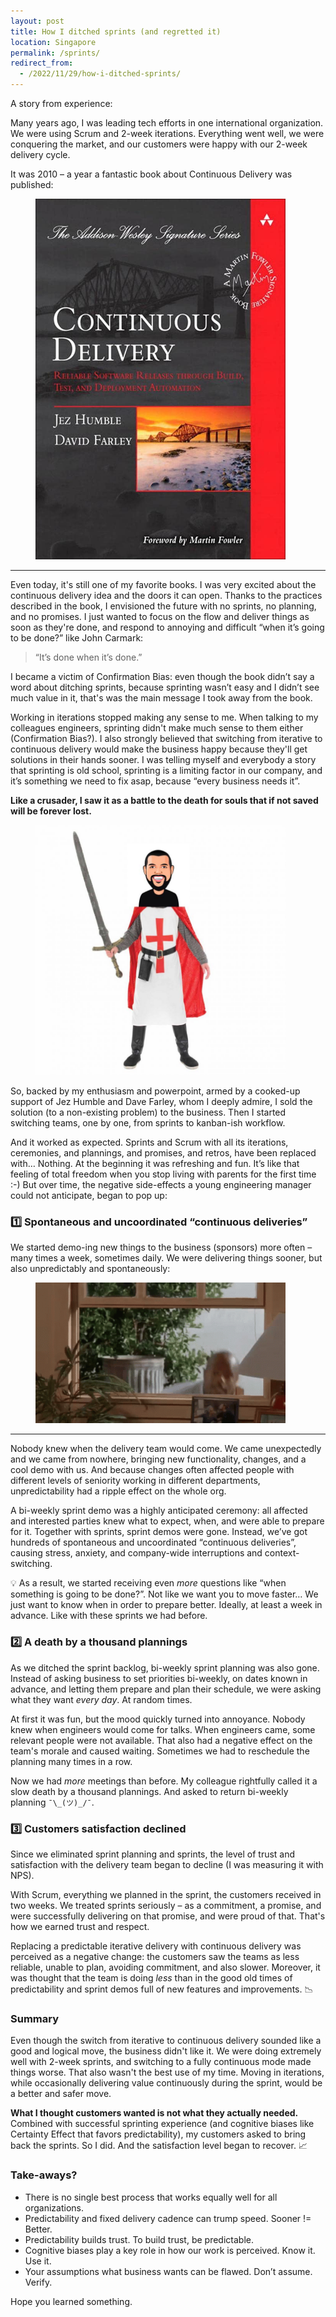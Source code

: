 ```yaml
---
layout: post
title: How I ditched sprints (and regretted it)
location: Singapore
permalink: /sprints/
redirect_from:
  - /2022/11/29/how-i-ditched-sprints/
---
```


A story from experience:

Many years ago, I was leading tech efforts in one international organization. We were using Scrum and 2-week iterations. Everything went well, we were conquering the market, and our customers were happy with our 2-week delivery cycle. 

It was 2010 – a year a fantastic book about Continuous Delivery was published:

<figure>
<a href="https://www.goodreads.com/book/show/8686650-continuous-delivery">
    <img src="/images/continuous.jpg" width="400px">
</a>
</figure>


---

Even today, it's still one of my favorite books. I was very excited about the continuous delivery idea and the doors it can open. Thanks to the practices described in the book, I envisioned the future with no sprints, no planning, and no promises. I just wanted to focus on the flow and deliver things as soon as they're done, and respond to annoying and difficult “when it’s going to be done?” like John Carmark:

> “It’s done when it’s done.”

I became a victim of Confirmation Bias: even though the book didn’t say a word about ditching sprints, because sprinting wasn’t easy and I didn’t see much value in it, that's was the main message I took away from the book. 

Working in iterations stopped making any sense to me. When talking to my colleagues engineers, sprinting didn't make much sense to them either (Confirmation Bias?). I also strongly believed that switching from iterative to continuous delivery would make the business happy because they'll get solutions in their hands sooner. I was telling myself and everybody a story that sprinting is old school, sprinting is a limiting factor in our company, and it’s something we need to fix asap, because “every business needs it”. 

**Like a crusader, I saw it as a battle to the death for souls that if not saved will be forever lost.**

<figure>
    <img src="/images/crusader.jpg" width="400px">
</figure>

So, backed by my enthusiasm and powerpoint, armed by a cooked-up support of Jez Humble and Dave Farley, whom I deeply admire, I sold the solution (to a non-existing problem) to the business. Then I started switching teams, one by one, from sprints to kanban-ish workflow. 

And it worked as expected. Sprints and Scrum with all its iterations, ceremonies, and plannings, and promises, and retros, have been replaced with… Nothing. At the beginning it was refreshing and fun. It’s like that feeling of total freedom when you stop living with parents for the first time :-) But over time, the negative side-effects a young engineering manager could not anticipate, began to pop up:

### 1️⃣ Spontaneous and uncoordinated “continuous deliveries”


We started demo-ing new things to the business (sponsors) more often – many times a week, sometimes daily. We were delivering things sooner, but also unpredictably and spontaneously:

<figure>
    <img src="/images/message.gif" width="400px">
</figure>

---

Nobody knew when the delivery team would come. We came unexpectedly and we came from nowhere, bringing new functionality, changes, and a cool demo with us. And because changes often affected people with different levels of seniority working in different departments, unpredictability had a ripple effect on the whole org. 


A bi-weekly sprint demo was a highly anticipated ceremony: all affected and interested parties knew what to expect, when, and were able to prepare for it. Together with sprints, sprint demos were gone. Instead, we’ve got hundreds of spontaneous and uncoordinated “continuous deliveries”, causing stress, anxiety, and company-wide interruptions and context-switching. 

💡 As a result, we started receiving even *more* questions like “when something is going to be done?”. Not like we want you to move faster… We just want to know when in order to prepare better. Ideally, at least a week in advance. Like with these sprints we had before.


### 2️⃣ A death by a thousand plannings


As we ditched the sprint backlog, bi-weekly sprint planning was also gone. Instead of asking business to set priorities bi-weekly, on dates known in advance, and letting them prepare and plan their schedule, we were asking what they want *every day*. At random times.


At first it was fun, but the mood quickly turned into annoyance. Nobody knew when engineers would come for talks. When engineers came, some relevant people were not available. That also had a negative effect on the team's morale and caused waiting. Sometimes we had to reschedule the planning many times in a row.

Now we had *more* meetings than before. My colleague rightfully called it a slow death by a thousand plannings. And asked to return bi-weekly planning `¯\_(ツ)_/¯`.


### 3️⃣ Customers satisfaction declined

Since we eliminated sprint planning and sprints, the level of trust and satisfaction with the delivery team began to decline (I was measuring it with NPS). 

With Scrum, everything we planned in the sprint, the customers received in two weeks. We treated sprints seriously – as a commitment, a promise, and were successfully delivering on that promise, and were proud of that. That's how we earned trust and respect. 

Replacing a predictable iterative delivery with continuous delivery was perceived as a negative change: the customers saw the teams as less reliable, unable to plan, avoiding commitment, and also slower. Moreover, it was thought that the team is doing *less* than in the good old times of predictability and sprint demos full of new features and improvements. 📉


### Summary

Even though the switch from iterative to continuous delivery sounded like a good and logical move, the business didn't like it. We were doing extremely well with 2-week sprints, and switching to a fully continuous mode made things worse. That also wasn't the best use of my time. Moving in iterations, while occasionally delivering value continuously during the sprint, would be a better and safer move.

**What I thought customers wanted is not what they actually needed.** Combined with successful sprinting experience (and cognitive biases like Certainty Effect that favors predictability), my customers asked to bring back the sprints. So I did. And the satisfaction level began to recover. 📈


### Take-aways?
- There is no single best process that works equally well for all organizations.
- Predictability and fixed delivery cadence can trump speed. Sooner != Better.
- Predictability builds trust. To build trust, be predictable. 
- Cognitive biases play a key role in how our work is perceived. Know it. Use it.
- Your assumptions what business wants can be flawed. Don’t assume. Verify.

Hope you learned something.
